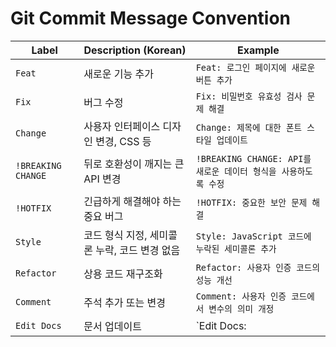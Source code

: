 # Git Commit Message Convention

| Label              | Description (Korean)        | Example                                       |
|--------------------|-----------------------------|-----------------------------------------------|
| `Feat`             | 새로운 기능 추가                   | `Feat: 로그인 페이지에 새로운 버튼 추가`                    |
| `Fix`              | 버그 수정                       | `Fix: 비밀번호 유효성 검사 문제 해결`                      |
| `Change`           | 사용자 인터페이스 디자인 변경, CSS 등     | `Change: 제목에 대한 폰트 스타일 업데이트`                  |
| `!BREAKING CHANGE` | 뒤로 호환성이 깨지는 큰 API 변경        | `!BREAKING CHANGE: API를 새로운 데이터 형식을 사용하도록 수정` |
| `!HOTFIX`          | 긴급하게 해결해야 하는 중요 버그          | `!HOTFIX: 중요한 보안 문제 해결`                       |
| `Style`            | 코드 형식 지정, 세미콜론 누락, 코드 변경 없음 | `Style: JavaScript 코드에 누락된 세미콜론 추가`           |
| `Refactor`         | 상용 코드 재구조화                  | `Refactor: 사용자 인증 코드의 성능 개선`                  |
| `Comment`          | 주석 추가 또는 변경                 | `Comment: 사용자 인증 코드에서 변수의 의미 개정`              |
| `Edit Docs`        | 문서 업데이트                     | `Edit Docs:                                   |
